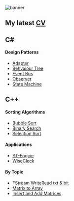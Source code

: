 ![banner](https://drive.google.com/file/d/1ZgX4U1Os9s77iWA-tX0fpJ1mb1tcJETd/view?usp=drive_link)
## My latest [CV](https://github.com/alexbarraboldu/CV)

## C#
#### Design Patterns
- [Adapter]()
- [Behvaiour Tree]()
- [Event Bus]()
- [Observer]()
- [State Machine]()

## C++
#### Sorting Algorithms
- [Bubble Sort](https://github.com/alexbarraboldu/BubbleSort)
- [Binary Search](https://github.com/alexbarraboldu/BinarySearch)
- [Selection Sort](https://github.com/alexbarraboldu/SelectionSort)

#### Applications
- [ST-Engine](https://github.com/alexbarraboldu/WiseClock)
- [WiseClock](https://github.com/alexbarraboldu/WiseClock)

#### By Topic
- [FStream WriteRead txt & bit](https://github.com/alexbarraboldu/FStream_WriteRead-TXT_BIT)
- [Matrix to Array](https://github.com/alexbarraboldu/MatrixToArray)
- [Insert and Add Matrices](https://github.com/alexbarraboldu/InsertAndAddMatrices)
